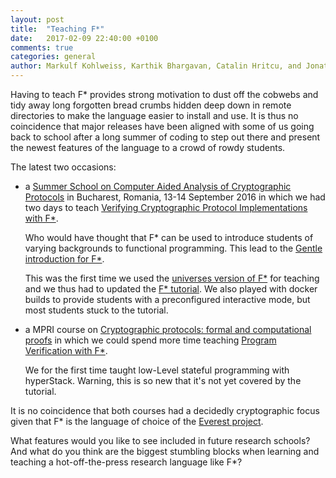 ```yaml
---
layout: post
title:  "Teaching F*"
date:   2017-02-09 22:40:00 +0100
comments: true
categories: general
author: Markulf Kohlweiss, Karthik Bhargavan, Catalin Hritcu, and Jonathan Protzenko
---
```


Having to teach F* provides strong motivation to dust off the cobwebs
and tidy away long forgotten bread crumbs hidden deep down in
remote directories to make the language easier to
install and use. It is thus no coincidence that major releases have
been aligned with some of us going back to school after a long
summer of coding to step out there and present the newest features of
the language to a crowd of rowdy students.

The latest two occasions:

* a [Summer School on Computer Aided Analysis of Cryptographic
  Protocols](https://www.cs.bris.ac.uk/cryptoschool/) in Bucharest,
  Romania, 13-14 September 2016 in which we had two days to teach
  [Verifying Cryptographic Protocol Implementations with
  F*](http://prosecco.gforge.inria.fr/personal/hritcu/teaching/bucharest-school-2016/).

  Who would have thought that F\* can be used to introduce students of
  varying backgrounds to functional programming. This lead to the
  [Gentle introduction for F*](
  http://prosecco.gforge.inria.fr/personal/hritcu/teaching/mpri-jan2017/slides/out/01/slides01.html#/sec-a-gentle-introduction-to-f-).

  This was the first time we used the [universes
  version of F\*](https://github.com/FStarLang/FStar/releases/tag/V0.9.4.0) for teaching and we thus had to updated the [F* tutorial](
  https://fstar-lang.org/tutorial/). We also played with docker builds to provide students with a preconfigured interactive mode, but most students stuck to the tutorial.

* a MPRI course on [Cryptographic protocols: formal and computational
  proofs](https://wikimpri.dptinfo.ens-cachan.fr/doku.php?id=cours:c-2-30)
  in which we could spend more time teaching [Program Verification with
  F*](http://prosecco.gforge.inria.fr/personal/hritcu/teaching/mpri-jan2017/).

  We for the first time taught low-Level stateful
  programming with hyperStack. Warning, this is so new that it's not
  yet covered by the tutorial.

It is no coincidence that both courses had a decidedly cryptographic
focus given that F\* is the language of choice of
the [Everest project](https://project-everest.github.io/).

What features would you like to see included in future research
schools? And what do you think are the biggest stumbling blocks when
learning and teaching a hot-off-the-press research language like F\*?
